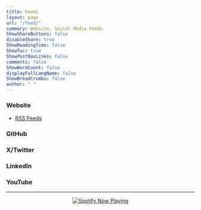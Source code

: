 ```yaml
---
title: Feeds
layout: page
url: "/feed/"
summary: Website, Social Media Feeds
ShowShareButtons: false
disableShare: true
ShowReadingTime: false
ShowToc: true
ShowPostNavLinks: false
comments: false
ShowWordCount: false
displayFullLangName: false
ShowBreadCrumbs: false
author: " "
---
```


### Website
- <a href="/index.xml" target="_blank">RSS Feeds</a>

### GitHub
<!-- <link rel="stylesheet" loading="lazy" href="https://unpkg.com/octicons@4.4.0/build/font/octicons.min.css"> -->
<link rel="preload" href="https://unpkg.com/octicons@4.4.0/build/font/octicons.min.css" as="style" onload="this.onload=null;this.rel='stylesheet'">
<link rel="stylesheet" loading="lazy" href="https://unpkg.com/github-activity-feed@latest/dist/github-activity.min.css">
<script type="text/javascript" defer loading="lazy" src="https://unpkg.com/mustache@4.2.0/mustache.min.js"></script>
<script type="text/javascript" loading="lazy" src="https://unpkg.com/github-activity-feed@latest/dist/github-activity.min.js"></script>
<div id="feed"></div>
<script>
GitHubActivity.feed({
  username: "SamirPaulb",
  selector: "#feed",
  limit: 10, // optional
});
</script>

### X/Twitter
<div class='sk-ww-twitter-feed' data-embed-id='25378610'></div><script src='https://widgets.sociablekit.com/twitter-feed/widget.js' async defer></script>

### LinkedIn
<div class='sk-ww-linkedin-profile-post' data-embed-id='25378599'></div><script src='https://widgets.sociablekit.com/linkedin-profile-posts/widget.js' async defer></script>

### YouTube
<div class='sk-ww-youtube-channel-videos' data-embed-id='25378612'></div><script src='https://widgets.sociablekit.com/youtube-channel-videos/widget.js' async defer></script>

---

<p align="center">
  <a href="https://open.spotify.com/user/abqd17yu8rqro3ydcfsv8sie6" target="_blank"> <img loading="lazy" alt="Spotify Now Playing" cache-control="no-cache" src="https://spotify-github-profile.vercel.app/api/view?uid=abqd17yu8rqro3ydcfsv8sie6&cover_image=true&theme=default&show_offline=true&background_color=121212&interchange=true"/> </a>
</p>
